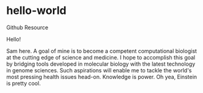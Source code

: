 # hello-world
Github Resource

Hello!

Sam here. A goal of mine is to become a competent computational biologist at the cutting edge of science and medicine. I hope to accomplish this goal by bridging tools developed in molecular biology with the latest technology in genome sciences. Such aspirations will enable me to tackle the world's most pressing health issues head-on. Knowledge is power. Oh yea, Einstein is pretty cool.
